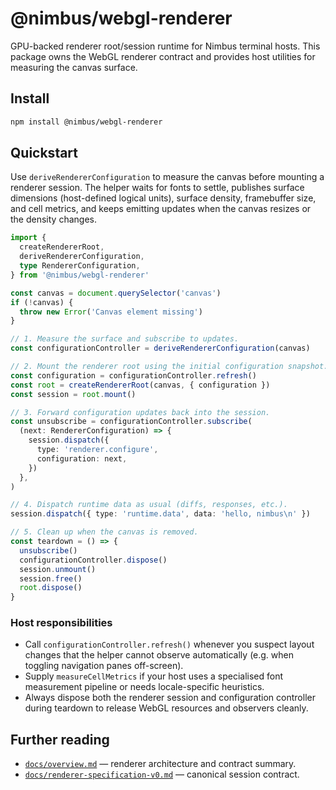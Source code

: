 # @nimbus/webgl-renderer

GPU-backed renderer root/session runtime for Nimbus terminal hosts. This package
owns the WebGL renderer contract and provides host utilities for measuring the
canvas surface.

## Install

```bash
npm install @nimbus/webgl-renderer
```

## Quickstart

Use `deriveRendererConfiguration` to measure the canvas before mounting a
renderer session. The helper waits for fonts to settle, publishes surface
dimensions (host-defined logical units), surface density, framebuffer size, and
cell metrics, and keeps emitting updates when the canvas resizes or the density
changes.

```ts
import {
  createRendererRoot,
  deriveRendererConfiguration,
  type RendererConfiguration,
} from '@nimbus/webgl-renderer'

const canvas = document.querySelector('canvas')
if (!canvas) {
  throw new Error('Canvas element missing')
}

// 1. Measure the surface and subscribe to updates.
const configurationController = deriveRendererConfiguration(canvas)

// 2. Mount the renderer root using the initial configuration snapshot.
const configuration = configurationController.refresh()
const root = createRendererRoot(canvas, { configuration })
const session = root.mount()

// 3. Forward configuration updates back into the session.
const unsubscribe = configurationController.subscribe(
  (next: RendererConfiguration) => {
    session.dispatch({
      type: 'renderer.configure',
      configuration: next,
    })
  },
)

// 4. Dispatch runtime data as usual (diffs, responses, etc.).
session.dispatch({ type: 'runtime.data', data: 'hello, nimbus\n' })

// 5. Clean up when the canvas is removed.
const teardown = () => {
  unsubscribe()
  configurationController.dispose()
  session.unmount()
  session.free()
  root.dispose()
}
```

### Host responsibilities

- Call `configurationController.refresh()` whenever you suspect layout changes
  that the helper cannot observe automatically (e.g. when toggling navigation
  panes off-screen).
- Supply `measureCellMetrics` if your host uses a specialised font measurement
  pipeline or needs locale-specific heuristics.
- Always dispose both the renderer session and configuration controller during
  teardown to release WebGL resources and observers cleanly.

## Further reading

- [`docs/overview.md`](./docs/overview.md) — renderer architecture and contract
  summary.
- [`docs/renderer-specification-v0.md`](./docs/renderer-specification-v0.md) —
  canonical session contract.
